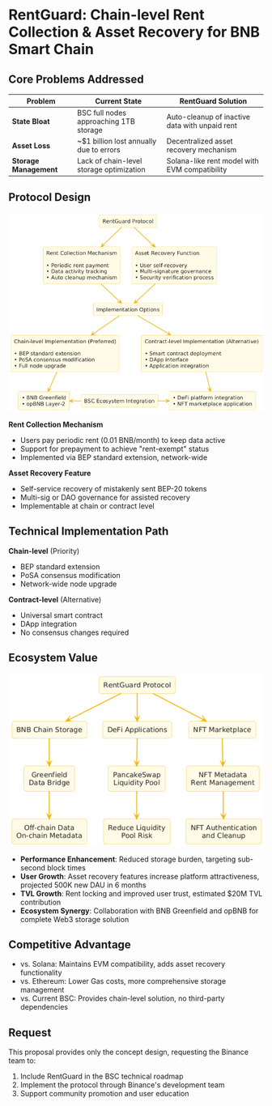 # RentGuard: Chain-level Rent Collection & Asset Recovery for BNB Smart Chain

## Core Problems Addressed

| Problem | Current State | RentGuard Solution |
|---------|--------------|-------------------|
| **State Bloat** | BSC full nodes approaching 1TB storage | Auto-cleanup of inactive data with unpaid rent |
| **Asset Loss** | ~$1 billion lost annually due to errors | Decentralized asset recovery mechanism |
| **Storage Management** | Lack of chain-level storage optimization | Solana-like rent model with EVM compatibility |

## Protocol Design

![RentGuard Protocol Architecture](images/rentguard_architecture_en.png)

**Rent Collection Mechanism**
- Users pay periodic rent (0.01 BNB/month) to keep data active
- Support for prepayment to achieve "rent-exempt" status
- Implemented via BEP standard extension, network-wide

**Asset Recovery Feature**
- Self-service recovery of mistakenly sent BEP-20 tokens
- Multi-sig or DAO governance for assisted recovery
- Implementable at chain or contract level

## Technical Implementation Path

**Chain-level** (Priority)
- BEP standard extension
- PoSA consensus modification
- Network-wide node upgrade

**Contract-level** (Alternative)
- Universal smart contract
- DApp integration
- No consensus changes required

## Ecosystem Value

![BSC Ecosystem Integration](images/rentguard_ecosystem_en.png)

- **Performance Enhancement**: Reduced storage burden, targeting sub-second block times
- **User Growth**: Asset recovery features increase platform attractiveness, projected 500K new DAU in 6 months
- **TVL Growth**: Rent locking and improved user trust, estimated $20M TVL contribution
- **Ecosystem Synergy**: Collaboration with BNB Greenfield and opBNB for complete Web3 storage solution

## Competitive Advantage

- vs. Solana: Maintains EVM compatibility, adds asset recovery functionality
- vs. Ethereum: Lower Gas costs, more comprehensive storage management
- vs. Current BSC: Provides chain-level solution, no third-party dependencies

## Request

This proposal provides only the concept design, requesting the Binance team to:
1. Include RentGuard in the BSC technical roadmap
2. Implement the protocol through Binance's development team
3. Support community promotion and user education
